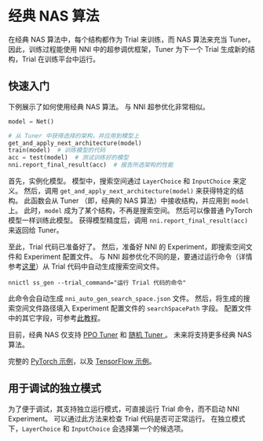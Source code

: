 # 经典 NAS 算法

在经典 NAS 算法中，每个结构都作为 Trial 来训练，而 NAS 算法来充当 Tuner。 因此，训练过程能使用 NNI 中的超参调优框架，Tuner 为下一个 Trial 生成新的结构，Trial 在训练平台中运行。

## 快速入门

下例展示了如何使用经典 NAS 算法。 与 NNI 超参优化非常相似。

```python
model = Net()

# 从 Tuner 中获得选择的架构，并应用到模型上
get_and_apply_next_architecture(model)
train(model)  # 训练模型的代码
acc = test(model)  # 测试训练好的模型
nni.report_final_result(acc)  # 报告所选架构的性能
```

首先，实例化模型。 模型中，搜索空间通过 `LayerChoice` 和 `InputChoice` 来定义。 然后，调用 `get_and_apply_next_architecture(model)` 来获得特定的结构。 此函数会从 Tuner （即，经典的 NAS 算法）中接收结构，并应用到 `model` 上。 此时，`model` 成为了某个结构，不再是搜索空间。 然后可以像普通 PyTorch 模型一样训练此模型。 获得模型精度后，调用 `nni.report_final_result(acc)` 来返回给 Tuner。

至此，Trial 代码已准备好了。 然后，准备好 NNI 的 Experiment，即搜索空间文件和 Experiment 配置文件。 与 NNI 超参优化不同的是，要通过运行命令（详情参考[这里](../Tutorial/Nnictl.md)）从 Trial 代码中自动生成搜索空间文件。

`nnictl ss_gen --trial_command="运行 Trial 代码的命令"`

此命令会自动生成 `nni_auto_gen_search_space.json` 文件。 然后，将生成的搜索空间文件路径填入 Experiment 配置文件的 `searchSpacePath` 字段。 配置文件中的其它字段，可参考[此教程](../Tutorial/QuickStart.md)。

目前，经典 NAS 仅支持 [PPO Tuner](../Tuner/BuiltinTuner.md) 和 [随机 Tuner ](https://github.com/microsoft/nni/tree/master/examples/tuners/random_nas_tuner)。 未来将支持更多经典 NAS 算法。

完整的 [PyTorch 示例](https://github.com/microsoft/nni/tree/master/examples/nas/classic_nas)，以及 [TensorFlow 示例](https://github.com/microsoft/nni/tree/master/examples/nas/classic_nas-tf)。

## 用于调试的独立模式

为了便于调试，其支持独立运行模式，可直接运行 Trial 命令，而不启动 NNI Experiment。 可以通过此方法来检查 Trial 代码是否可正常运行。 在独立模式下，`LayerChoice` 和 `InputChoice` 会选择第一个的候选项。